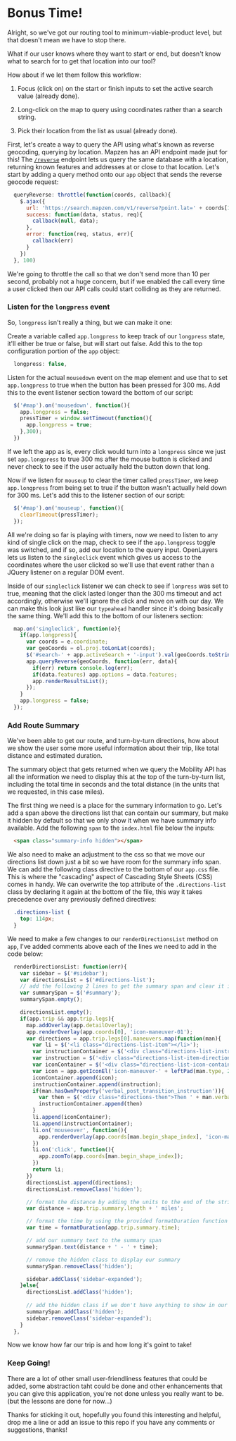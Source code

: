 # Bonus Time!

Alright, so we've got our routing tool to minimum-viable-product level, but that doesn't mean we have to stop there.

What if our user knows where they want to start or end, but doesn't know what to search for to get that location into our tool?

How about if we let them follow this workflow:

1. Focus (click on) on the start or finish inputs to set the active search value (already done).

2. Long-click on the map to query using coordinates rather than a search string.

3. Pick their location from the list as usual (already done).

First, let's create a way to query the API using what's known as reverse geocoding, querying by location.  Mapzen has an API endpoint made jsut for this! The [`/reverse`](https://mapzen.com/documentation/search/reverse/) endpoint lets us query the same database with a location, returning known features and addresses at or close to that location.  Let's start by adding a query method onto our `app` object that sends the reverse geocode request:

``` javascript
  queryReverse: throttle(function(coords, callback){
    $.ajax({
      url: 'https://search.mapzen.com/v1/reverse?point.lat=' + coords[1] + '&point.lon=' + coords[0] + '&api_key=' + app.mapzenKey, 
      success: function(data, status, req){
        callback(null, data);
      },
      error: function(req, status, err){
        callback(err)
      }
    })
  }, 100)
```

We're going to throttle the call so that we don't send more than 10 per second, probably not a huge concern, but if we enabled the call every time a user clicked then our API calls could start colliding as they are returned.

### Listen for the `longpress` event

So, `longpress` isn't really a thing, but we can make it one:

Create a variable called `app.longpress` to keep track of our `longpress` state, it'll either be true or false, but will start out false.  Add this to the top configuration portion of the `app` object:

``` javascript
  longpress: false,
```

Listen for the actual `mousedown` event on the map element and use that to set `app.longpress` to true when the button has been pressed for 300 ms.  Add this to the event listener section toward the bottom of our script:

``` javascript
  $('#map').on('mousedown', function(){
    app.longpress = false;
    pressTimer = window.setTimeout(function(){
      app.longpress = true;
    },300);
  })
```

If we left the app as is, every click would turn into a `longpress` since we just set `app.longpress` to true 300 ms after the mouse button is clicked and never check to see if the user actually held the button down that long.

Now if we listen for `mouseup` to clear the timer called `pressTimer`, we keep `app.longpress` from being set to true if the button wasn't actually held down for 300 ms.  Let's add this to the listener section of our script:

``` javascript
  $('#map').on('mouseup', function(){
    clearTimeout(pressTimer);
  });
```

All we're doing so far is playing with timers, now we need to listen to any kind of single click on the map, check to see if the `app.longpress` toggle was switched, and if so, add our location to the query input.  OpenLayers lets us listen to the `singleclick` event which gives us access to the coordinates where the user clicked so we'll use that event rather than a JQuery listener on a regular DOM event.

Inside of our `singleclick` listener we can check to see if `lonpress` was set to true, meaning that the click lasted longer than the 300 ms timeout and act accordingly, otherwise we'll ignore the click and move on with our day.   We can make this look just like our `typeahead` handler since it's doing basically the same thing. We'll add this to the bottom of our listeners section:

``` javascript
  map.on('singleclick', function(e){
    if(app.longpress){
      var coords = e.coordinate;
      var geoCoords = ol.proj.toLonLat(coords);
      $('#search-' + app.activeSearch + '-input').val(geoCoords.toString());
      app.queryReverse(geoCoords, function(err, data){
        if(err) return console.log(err);
        if(data.features) app.options = data.features;
        app.renderResultsList();
      });
    }
    app.longpress = false;
  });
```

### Add Route Summary

We've been able to get our route, and turn-by-turn directions, how about we show the user some more useful information about their trip, like total distance and estimated duration.

The summary object that gets returned when we query the Mobility API has all the information we need to display this at the top of the turn-by-turn list, including the total time in seconds and the total distance (in the units that we requested, in this case miles).

The first thing we need is a place for the summary information to go.  Let's add a span above the directions list that can contain our summary, but make it hidden by default so that we only show it when we have summary info available.  Add the following `span` to the `index.html` file below the inputs:

``` html
  <span class="summary-info hidden"></span>
```

We also need to make an adjustment to the css so that we move our directions list down just a bit so we have room for the summary info span.  We can add the following class directive to the bottom of our `app.css` file.  This is where the "cascading" aspect of Cascading Style Sheets (CSS) comes in handy.  We can overwrite the top attribute of the `.directions-list` class by declaring it again at the bottom of the file, this way it takes precedence over any previously defined directives:

``` css
  .directions-list {
    top: 114px;
  }
```

We need to make a few changes to our `renderDirectionsList` method on `app`, I've added comments above each of the lines we need to add in the code below:

``` javascript
  renderDirectionsList: function(err){
    var sidebar = $('#sidebar');
    var directionsList = $('#directions-list');
    // add the following 2 lines to get the summary span and clear it if it happens to have any left over info
    var summarySpan = $('#summary');
    summarySpan.empty();

    directionsList.empty();
    if(app.trip && app.trip.legs){
      map.addOverlay(app.detailOverlay);
      app.renderOverlay(app.coords[0], 'icon-maneuver-01');
      var directions = app.trip.legs[0].maneuvers.map(function(man){
        var li = $('<li class="directions-list-item"></li>');
        var instructionContainer = $('<div class="directions-list-instruction-container"></div>');
        var instruction = $('<div class="directions-list-item-direction">' + man.instruction + '</div>');
        var iconContainer = $('<div class="directions-list-icon-container"></div>')
        var icon = app.getIconEl('icon-maneuver-' + leftPad(man.type, 2, '0'));
        iconContainer.append(icon);
        instructionContainer.append(instruction);
        if(man.hasOwnProperty('verbal_post_transition_instruction')){
          var then = $('<div class="directions-then">Then ' + man.verbal_post_transition_instruction + '</div>')
          instructionContainer.append(then)
        }
        li.append(iconContainer);
        li.append(instructionContainer);
        li.on('mouseover', function(){
          app.renderOverlay(app.coords[man.begin_shape_index], 'icon-maneuver-' + leftPad(man.type, 2, '0'));
        })
        li.on('click', function(){
          app.zoomTo(app.coords[man.begin_shape_index]);
        })
        return li;
      })
      directionsList.append(directions);
      directionsList.removeClass('hidden');

      // format the distance by adding the units to the end of the string
      var distance = app.trip.summary.length + ' miles';

      // format the time by using the provided formatDuration function
      var time = formatDuration(app.trip.summary.time);

      // add our summary text to the summary span
      summarySpan.text(distance + ' - ' + time);

      // remove the hidden class to display our summary
      summarySpan.removeClass('hidden');

      sidebar.addClass('sidebar-expanded');
    }else{
      directionsList.addClass('hidden');
      
      // add the hidden class if we don't have anything to show in our summary
      summarySpan.addClass('hidden');
      sidebar.removeClass('sidebar-expanded');
    }
  },
```

Now we know how far our trip is and how long it's goint to take!

### Keep Going!

There are a lot of other small user-friendliness features that could be added, some abstraction taht could be done and other enhancements that you can give this application, you're not done unless you really want to be.  (but the lessons are done for now...)

Thanks for sticking it out, hopefully you found this interesting and helpful, drop me a line or add an issue to this repo if you have any comments or suggestions, thanks!
